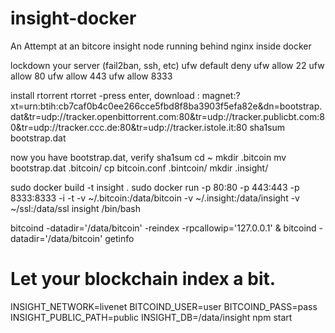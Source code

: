 insight-docker
==============

An Attempt at an bitcore insight node running behind nginx inside docker


lockdown your server (fail2ban, ssh, etc)
 ufw default deny
 ufw allow 22
 ufw allow 80
 ufw allow 443
 ufw allow 8333

install rtorrent
rtorret
-press enter, download :
magnet:?xt=urn:btih:cb7caf0b4c0ee266cce5fbd8f8ba3903f5efa82e&dn=bootstrap.dat&tr=udp://tracker.openbittorrent.com:80&tr=udp://tracker.publicbt.com:80&tr=udp://tracker.ccc.de:80&tr=udp://tracker.istole.it:80
sha1sum bootstrap.dat

now you have bootstrap.dat, verify sha1sum
 cd ~
 mkdir .bitcoin
 mv bootstrap.dat .bitcoin/
 cp bitcoin.conf .bintcoin/
 mkdir .insight/
 
 sudo docker build -t insight .
 sudo docker run -p 80:80 -p 443:443 -p 8333:8333 -i -t -v ~/.bitcoin:/data/bitcoin -v ~/.insight:/data/insight -v ~/ssl:/data/ssl insight /bin/bash
 
 bitcoind -datadir='/data/bitcoin' -reindex -rpcallowip='127.0.0.1' &
 bitcoind -datadir='/data/bitcoin' getinfo
 # Let your blockchain index a bit.
  
  
 INSIGHT_NETWORK=livenet BITCOIND_USER=user BITCOIND_PASS=pass INSIGHT_PUBLIC_PATH=public  INSIGHT_DB=/data/insight npm start